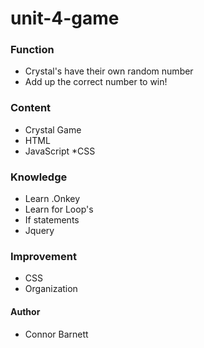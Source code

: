 # unit-4-game

### Function
  * Crystal's have their own random number
  * Add up the correct number to win!

### Content
  * Crystal Game
  * HTML
  * JavaScript
  *CSS

### Knowledge
  * Learn .Onkey
  * Learn for Loop's
  * If statements
  * Jquery

### Improvement 
  * CSS
  * Organization

#### Author
  * Connor Barnett

